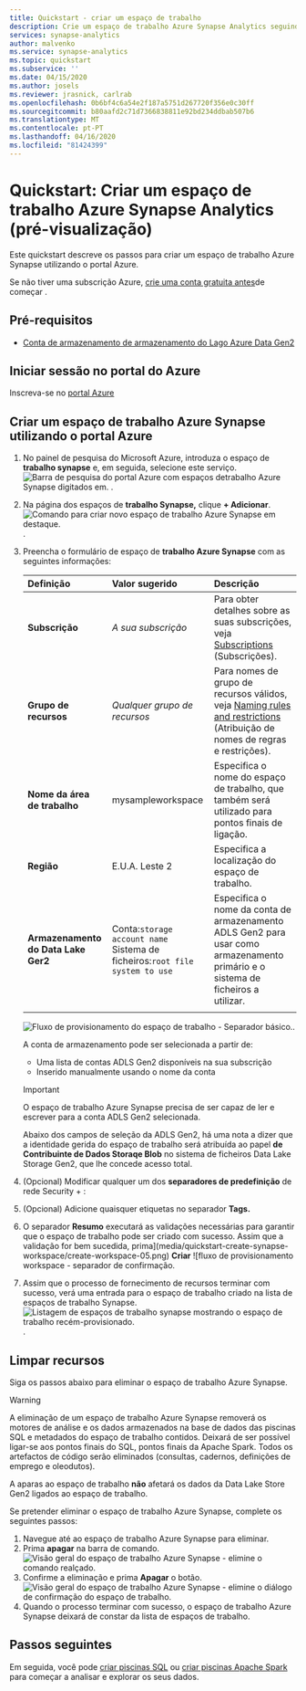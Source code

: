 ```yaml
---
title: Quickstart - criar um espaço de trabalho
description: Crie um espaço de trabalho Azure Synapse Analytics seguindo os passos deste guia.
services: synapse-analytics
author: malvenko
ms.service: synapse-analytics
ms.topic: quickstart
ms.subservice: ''
ms.date: 04/15/2020
ms.author: josels
ms.reviewer: jrasnick, carlrab
ms.openlocfilehash: 0b6bf4c6a54e2f187a5751d267720f356e0c30ff
ms.sourcegitcommit: b80aafd2c71d7366838811e92bd234ddbab507b6
ms.translationtype: MT
ms.contentlocale: pt-PT
ms.lasthandoff: 04/16/2020
ms.locfileid: "81424399"
---
```

# <a name="quickstart-create-an-azure-synapse-analytics-workspace-preview"></a>Quickstart: Criar um espaço de trabalho Azure Synapse Analytics (pré-visualização)

Este quickstart descreve os passos para criar um espaço de trabalho Azure Synapse utilizando o portal Azure.

Se não tiver uma subscrição Azure, [crie uma conta gratuita antes](https://azure.microsoft.com/free/)de começar .

## <a name="prerequisites"></a>Pré-requisitos

- [Conta de armazenamento de armazenamento do Lago Azure Data Gen2](../storage/common/storage-account-create.md?toc=/azure/synapse-analytics/toc.json&bc=/azure/synapse-analytics/breadcrumb/toc.json)

## <a name="sign-in-to-the-azure-portal"></a>Iniciar sessão no portal do Azure

Inscreva-se no [portal Azure](https://portal.azure.com/)

## <a name="create-an-azure-synapse-workspace-using-the-azure-portal"></a>Criar um espaço de trabalho Azure Synapse utilizando o portal Azure

1. No painel de pesquisa do Microsoft Azure, introduza o espaço de **trabalho synapse** e, em seguida, selecione este serviço.
![Barra de pesquisa do portal Azure com espaços de](media/quickstart-create-synapse-workspace/workspace-search.png)trabalho Azure Synapse digitados em. .
2. Na página dos espaços de **trabalho Synapse,** clique **+ Adicionar**.
![Comando para criar novo espaço de trabalho Azure Synapse em destaque. ](media/quickstart-create-synapse-workspace/create-workspace-02.png).
3. Preencha o formulário de espaço de **trabalho Azure Synapse** com as seguintes informações:

    | Definição | Valor sugerido | Descrição |
    | :------ | :-------------- | :---------- |
    | **Subscrição** | *A sua subscrição* | Para obter detalhes sobre as suas subscrições, veja [Subscriptions](https://account.windowsazure.com/Subscriptions) (Subscrições). |
    | **Grupo de recursos** | *Qualquer grupo de recursos* | Para nomes de grupo de recursos válidos, veja [Naming rules and restrictions](/azure/architecture/best-practices/resource-naming.md?toc=/azure/synapse-analytics/toc.json&bc=/azure/synapse-analytics/breadcrumb/toc.json&view=azure-sqldw-latest) (Atribuição de nomes de regras e restrições). |
    | **Nome da área de trabalho** | mysampleworkspace | Especifica o nome do espaço de trabalho, que também será utilizado para pontos finais de ligação.|
    | **Região** | E.U.A. Leste 2 | Especifica a localização do espaço de trabalho.|
    | **Armazenamento do Data Lake Ger2** | Conta:`storage account name` </br> Sistema de ficheiros:`root file system to use` | Especifica o nome da conta de armazenamento ADLS Gen2 para usar como armazenamento primário e o sistema de ficheiros a utilizar.|
    ||||

    ![Fluxo de provisionamento do espaço de trabalho - Separador básico.](media/quickstart-create-synapse-workspace/create-workspace-03.png).

    A conta de armazenamento pode ser selecionada a partir de:
    - Uma lista de contas ADLS Gen2 disponíveis na sua subscrição
    - Inserido manualmente usando o nome da conta

    > [!IMPORTANT]
    > O espaço de trabalho Azure Synapse precisa de ser capaz de ler e escrever para a conta ADLS Gen2 selecionada.
    >
    > Abaixo dos campos de seleção da ADLS Gen2, há uma nota a dizer que a identidade gerida do espaço de trabalho será atribuída ao papel **de Contribuinte de Dados Storaqe Blob** no sistema de ficheiros Data Lake Storage Gen2, que lhe concede acesso total.

4. (Opcional) Modificar qualquer um dos **separadores de predefinição** de rede Security + :
5. (Opcional) Adicione quaisquer etiquetas no separador **Tags.**
6. O separador **Resumo** executará as validações necessárias para garantir que o espaço de trabalho pode ser criado com sucesso. Assim que a validação for bem sucedida, prima](media/quickstart-create-synapse-workspace/create-workspace-05.png) **Criar** ![fluxo de provisionamento workspace - separador de confirmação.
7. Assim que o processo de fornecimento de recursos terminar com sucesso, verá uma entrada para o espaço de trabalho criado na lista de espaços de trabalho Synapse. ![Listagem de espaços de trabalho synapse mostrando o espaço de trabalho recém-provisionado.](media/quickstart-create-synapse-workspace/create-workspace-07.png).

## <a name="clean-up-resources"></a>Limpar recursos

Siga os passos abaixo para eliminar o espaço de trabalho Azure Synapse.
> [!WARNING]
> A eliminação de um espaço de trabalho Azure Synapse removerá os motores de análise e os dados armazenados na base de dados das piscinas SQL e metadados do espaço de trabalho contidos. Deixará de ser possível ligar-se aos pontos finais do SQL, pontos finais da Apache Spark. Todos os artefactos de código serão eliminados (consultas, cadernos, definições de emprego e oleodutos).
>
> A aparas ao espaço de trabalho **não** afetará os dados da Data Lake Store Gen2 ligados ao espaço de trabalho.

Se pretender eliminar o espaço de trabalho Azure Synapse, complete os seguintes passos:

1. Navegue até ao espaço de trabalho Azure Synapse para eliminar.
1. Prima **apagar** na barra de comando.
 ![Visão geral do espaço de trabalho Azure Synapse - elimine o comando realçado.](media/quickstart-create-synapse-workspace/create-workspace-10.png)
1. Confirme a eliminação e prima **Apagar** o botão.
 ![Visão geral do espaço de trabalho Azure Synapse - elimine o diálogo de confirmação do espaço de trabalho.](media/quickstart-create-synapse-workspace/create-workspace-11.png)
1. Quando o processo terminar com sucesso, o espaço de trabalho Azure Synapse deixará de constar da lista de espaços de trabalho.

## <a name="next-steps"></a>Passos seguintes

Em seguida, você pode [criar piscinas SQL](quickstart-create-sql-pool.md) ou [criar piscinas Apache Spark](quickstart-create-apache-spark-pool.md) para começar a analisar e explorar os seus dados.
